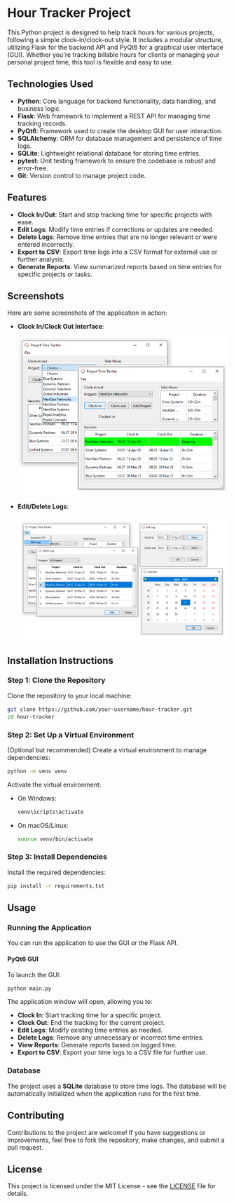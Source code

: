 
# Hour Tracker Project

This Python project is designed to help track hours for various projects, following a simple clock-in/clock-out style. It includes a modular structure, utilizing Flask for the backend API and PyQt6 for a graphical user interface (GUI). Whether you're tracking billable hours for clients or managing your personal project time, this tool is flexible and easy to use.

## Technologies Used

- **Python**: Core language for backend functionality, data handling, and business logic.
- **Flask**: Web framework to implement a REST API for managing time tracking records.
- **PyQt6**: Framework used to create the desktop GUI for user interaction.
- **SQLAlchemy**: ORM for database management and persistence of time logs.
- **SQLite**: Lightweight relational database for storing time entries.
- **pytest**: Unit testing framework to ensure the codebase is robust and error-free.
- **Git**: Version control to manage project code.

## Features

- **Clock In/Out**: Start and stop tracking time for specific projects with ease.
- **Edit Logs**: Modify time entries if corrections or updates are needed.
- **Delete Logs**: Remove time entries that are no longer relevant or were entered incorrectly.
- **Export to CSV**: Export time logs into a CSV format for external use or further analysis.
- **Generate Reports**: View summarized reports based on time entries for specific projects or tasks.


## Screenshots

Here are some screenshots of the application in action:

- **Clock In/Clock Out Interface**:

  ![Clock In/Out](gui/images/clock-in-out.png)

- **Edit/Delete Logs**:

  ![Edit/Delete Logs](gui/images/edit-delete.png)


## Installation Instructions

### Step 1: Clone the Repository

Clone the repository to your local machine:

```bash
git clone https://github.com/your-username/hour-tracker.git
cd hour-tracker
```

### Step 2: Set Up a Virtual Environment

(Optional but recommended) Create a virtual environment to manage dependencies:

```bash
python -m venv venv
```

Activate the virtual environment:

- On Windows:
  ```bash
  venv\Scripts\activate
  ```
- On macOS/Linux:
  ```bash
  source venv/bin/activate
  ```

### Step 3: Install Dependencies

Install the required dependencies:

```bash
pip install -r requirements.txt
```

## Usage

### Running the Application

You can run the application to use the GUI or the Flask API.

#### PyQt6 GUI

To launch the GUI:

```bash
python main.py
```

The application window will open, allowing you to:
   - **Clock In**: Start tracking time for a specific project.
   - **Clock Out**: End the tracking for the current project.
   - **Edit Logs**: Modify existing time entries as needed.
   - **Delete Logs**: Remove any unnecessary or incorrect time entries.
   - **View Reports**: Generate reports based on logged time.
   - **Export to CSV**: Export your time logs to a CSV file for further use.

### Database

The project uses a **SQLite** database to store time logs. The database will be automatically initialized when the application runs for the first time.


## Contributing

Contributions to the project are welcome! If you have suggestions or improvements, feel free to fork the repository, make changes, and submit a pull request.

## License

This project is licensed under the MIT License - see the [LICENSE](LICENSE) file for details.
